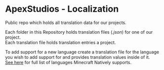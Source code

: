 # ApexStudios - Localization
Public repo which holds all translation data for our projects.

Each folder in this Repository holds translation files (_.json_) for one of our project.<br>
Each translation file holds translation entries a project.

To add support for a new language create a translation file for the language you wish to add support for and provides translation values inside of it.<br>
[See here](https://github.com/ApexStudios-Dev/Registrator/blob/1.16.5/src/main/java/xyz/apex/forge/utility/registrator/provider/RegistrateLangExtProvider.java#L34-L160) for full list of languages Minecraft Natively supports.
